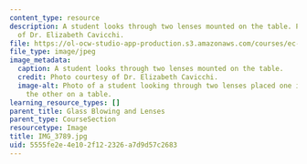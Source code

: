 ```yaml
---
content_type: resource
description: A student looks through two lenses mounted on the table. Photo courtesy
  of Dr. Elizabeth Cavicchi.
file: https://ol-ocw-studio-app-production.s3.amazonaws.com/courses/ec-050-recreate-experiments-from-history-inform-the-future-from-the-past-galileo-january-iap-2010/5555fe2e4e102f122326a7d9d57c2683_IMG_3789.jpg
file_type: image/jpeg
image_metadata:
  caption: A student looks through two lenses mounted on the table.
  credit: Photo courtesy of Dr. Elizabeth Cavicchi.
  image-alt: Photo of a student looking through two lenses placed one in front of
    the other on a table.
learning_resource_types: []
parent_title: Glass Blowing and Lenses
parent_type: CourseSection
resourcetype: Image
title: IMG_3789.jpg
uid: 5555fe2e-4e10-2f12-2326-a7d9d57c2683
---
```

